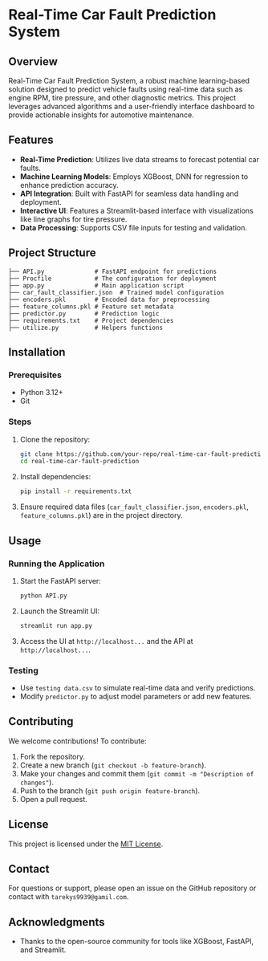 # Real-Time Car Fault Prediction System

## Overview

Real-Time Car Fault Prediction System, a robust machine learning-based solution designed to predict vehicle faults using real-time data such as engine RPM, tire pressure, and other diagnostic metrics. This project leverages advanced algorithms and a user-friendly interface dashboard to provide actionable insights for automotive maintenance.

## Features

- **Real-Time Prediction**: Utilizes live data streams to forecast potential car faults.
- **Machine Learning Models**: Employs XGBoost, DNN for regression to enhance prediction accuracy.
- **API Integration**: Built with FastAPI for seamless data handling and deployment.
- **Interactive UI**: Features a Streamlit-based interface with visualizations like line graphs for tire pressure.
- **Data Processing**: Supports CSV file inputs for testing and validation.

## Project Structure

```
├── API.py              # FastAPI endpoint for predictions
├── Procfile            # The configuration for deployment
├── app.py              # Main application script
├── car_fault_classifier.json  # Trained model configuration
├── encoders.pkl        # Encoded data for preprocessing
├── feature_columns.pkl # Feature set metadata
├── predictor.py        # Prediction logic
├── requirements.txt    # Project dependencies
├── utilize.py          # Helpers functions
```

## Installation

### Prerequisites
- Python 3.12+
- Git

### Steps
1. Clone the repository:
   ```bash
   git clone https://github.com/your-repo/real-time-car-fault-prediction.git
   cd real-time-car-fault-prediction
   ```
2. Install dependencies:
   ```bash
   pip install -r requirements.txt
   ```
3. Ensure required data files (`car_fault_classifier.json`, `encoders.pkl`, `feature_columns.pkl`) are in the project directory.

## Usage

### Running the Application
1. Start the FastAPI server:
   ```bash
   python API.py
   ```
2. Launch the Streamlit UI:
   ```bash
   streamlit run app.py
   ```
3. Access the UI at `http://localhost...` and the API at `http://localhost...`.

### Testing
- Use `testing data.csv` to simulate real-time data and verify predictions.
- Modify `predictor.py` to adjust model parameters or add new features.

## Contributing

We welcome contributions! To contribute:
1. Fork the repository.
2. Create a new branch (`git checkout -b feature-branch`).
3. Make your changes and commit them (`git commit -m "Description of changes"`).
4. Push to the branch (`git push origin feature-branch`).
5. Open a pull request.

## License

This project is licensed under the [MIT License](LICENSE).

## Contact

For questions or support, please open an issue on the GitHub repository or contact with `tarekys9939@gamil.com`.

## Acknowledgments

- Thanks to the open-source community for tools like XGBoost, FastAPI, and Streamlit.

